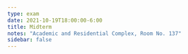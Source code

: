 ```yaml
---
type: exam
date: 2021-10-19T18:00:00-6:00
title: Midterm
notes: "Academic and Residential Complex, Room No. 137"
sidebar: false
---
```

